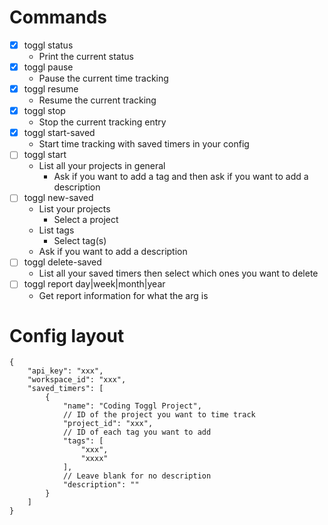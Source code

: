# Commands
- [x] toggl status
    * Print the current status
- [x] toggl pause
    * Pause the current time tracking
- [x] toggl resume
    * Resume the current tracking
- [x] toggl stop
    * Stop the current tracking entry
- [x] toggl start-saved
    * Start time tracking with saved timers in your config
- [ ] toggl start
    * List all your projects in general
        * Ask if you want to add a tag and then ask if you want to add a description
- [ ] toggl new-saved
    * List your projects
        * Select a project
    * List tags
        * Select tag(s)
    * Ask if you want to add a description
- [ ] toggl delete-saved
    * List all your saved timers then select which ones you want to delete
- [ ] toggl report day|week|month|year
    * Get report information for what the arg is

# Config layout
```jsonc
{
    "api_key": "xxx",
    "workspace_id": "xxx",
    "saved_timers": [
        {
            "name": "Coding Toggl Project",
            // ID of the project you want to time track
            "project_id": "xxx",
            // ID of each tag you want to add
            "tags": [
                "xxx",
                "xxxx"
            ],
            // Leave blank for no description
            "description": ""
        }
    ]
}
```
